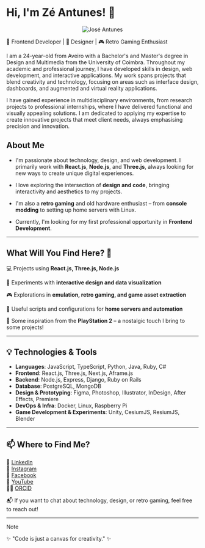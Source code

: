# Hi, I'm Zé Antunes! 👋

<div style="display:flex; align-items: center; justify-content: center;">
  <img src="https://i.imgur.com/78ueVAO.png" alt="José Antunes"/>
</div>

🚀 Frontend Developer | 🎨 Designer | 🎮 Retro Gaming Enthusiast

I am a 24-year-old from Aveiro with a Bachelor's and Master's degree in Design and Multimedia from the University of Coimbra. Throughout my academic and professional journey, I have developed skills in design, web development, and interactive applications. My work spans projects that blend creativity and technology, focusing on areas such as interface design, dashboards, and augmented and virtual reality applications.

I have gained experience in multidisciplinary environments, from research projects to professional internships, where I have delivered functional and visually appealing solutions. I am dedicated to applying my expertise to create innovative projects that meet client needs, always emphasising precision and innovation.

## About Me

- I'm passionate about technology, design, and web development. I primarily work with **React.js**, **Node.js**, and **Three.js**, always looking for new ways to create unique digital experiences.

- I love exploring the intersection of **design and code**, bringing interactivity and aesthetics to my projects.

- I'm also a **retro gaming** and old hardware enthusiast – from **console modding** to setting up home servers with Linux.

- Currently, I'm looking for my first professional opportunity in **Frontend Development**.

---

## What Will You Find Here? 🤔

💻 Projects using **React.js, Three.js, Node.js**

🎨 Experiments with **interactive design and data visualization**

🎮 Explorations in **emulation, retro gaming, and game asset extraction**

📂 Useful scripts and configurations for **home servers and automation**

📌 Some inspiration from the **PlayStation 2** – a nostalgic touch I bring to some projects!

---

## 💡 Technologies & Tools

- **Languages**: JavaScript, TypeScript, Python, Java, Ruby, C#
- **Frontend**: React.js, Three.js, Next.js, Aframe.js
- **Backend**: Node.js, Express, Django, Ruby on Rails
- **Database**: PostgreSQL, MongoDB
- **Design & Prototyping**: Figma, Photoshop, Illustrator, InDesign, After Effects, Premiere
- **DevOps & Infra**: Docker, Linux, Raspberry Pi
- **Game Development & Experiments**: Unity, CesiumJS, ResiumJS, Blender

---

## 📫 Where to Find Me?

🔗 [LinkedIn](https://www.linkedin.com/in/ze-antunes/)  
📸 [Instagram](https://www.instagram.com/ze_antunes26/)  
📘 [Facebook](https://www.facebook.com/josepedro.rochaantunes)  
🎥 [YouTube](https://www.youtube.com/@josepedroantunes889)  
🧑‍🔬 [ORCID](https://orcid.org/0009-0000-0768-7229)  

📬 If you want to chat about technology, design, or retro gaming, feel free to reach out!

---

> [!note]
> ✨ "Code is just a canvas for creativity." ✨

